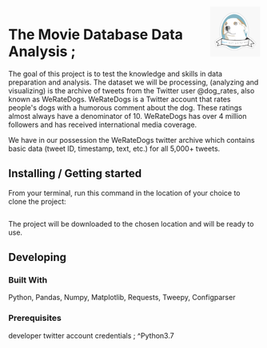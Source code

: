 <img src="https://github.com/medivankembo/projet2_WeRateDog/blob/master/weRateDogs.jpg" alt="Logo of the project" align="right" width="100" height="100">

# The Movie Database Data Analysis ;

The goal of this project is to test the knowledge and skills in data preparation and analysis. 
The dataset we will be processing, (analyzing and visualizing) is 
the archive of tweets from the Twitter user @dog_rates, also known as WeRateDogs. 
WeRateDogs is a Twitter account that rates people's dogs with a humorous comment about the dog. These ratings almost always have a denominator of 10. 
WeRateDogs has over 4 million followers and has received international media coverage.

We have in our possession the WeRateDogs twitter archive which contains basic data (tweet ID, timestamp, text, etc.) for all 5,000+ tweets.


## Installing / Getting started

From your terminal, run this command in the location of your choice to clone the project: 

```git clone https://github.com/medivankembo/projet2_WeRateDog.git
```

The project will be downloaded to the chosen location and will be ready to use.

## Developing

### Built With
Python, Pandas, Numpy, Matplotlib, Requests, Tweepy, Configparser

### Prerequisites
developer twitter account credentials ;
^Python3.7 

